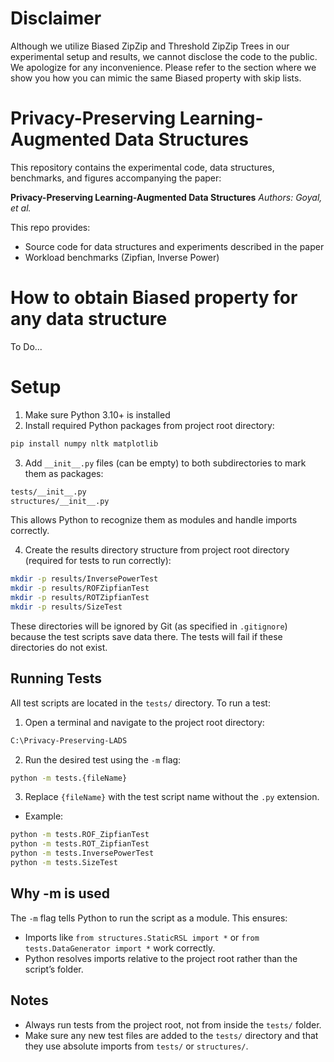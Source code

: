 # Disclaimer
Although we utilize Biased ZipZip and Threshold ZipZip Trees in our experimental setup and results, we cannot disclose the code to the public. We apologize for any inconvenience. Please refer to the section where we show you how you can mimic the same Biased property with skip lists. 

# Privacy-Preserving Learning-Augmented Data Structures
This repository contains the experimental code, data structures, benchmarks, and figures accompanying the paper:

**Privacy-Preserving Learning-Augmented Data Structures**
*Authors: Goyal, et al.*


This repo provides:
- Source code for data structures and experiments described in the paper
- Workload benchmarks (Zipfian, Inverse Power)

# How to obtain Biased property for any data structure
To Do...

# Setup
1. Make sure Python 3.10+ is installed
2. Install required Python packages from project root directory:
```bash
pip install numpy nltk matplotlib
```
3. Add `__init__.py` files (can be empty) to both subdirectories to mark them as packages:

```bash
tests/__init__.py
structures/__init__.py
```
This allows Python to recognize them as modules and handle imports correctly. 

4. Create the results directory structure from project root directory (required for tests to run correctly):
```bash
mkdir -p results/InversePowerTest
mkdir -p results/ROFZipfianTest
mkdir -p results/ROTZipfianTest
mkdir -p results/SizeTest
```
These directories will be ignored by Git (as specified in `.gitignore`) because the test scripts save data there. The tests will fail if these directories do not exist. 

## Running Tests
All test scripts are located in the `tests/` directory. To run a test:
1. Open a terminal and navigate to the project root directory:
```bash
C:\Privacy-Preserving-LADS
```
2. Run the desired test using the `-m` flag:
```bash
python -m tests.{fileName}
```
3. Replace `{fileName}` with the test script name without the `.py` extension.
- Example:
```bash
python -m tests.ROF_ZipfianTest
python -m tests.ROT_ZipfianTest
python -m tests.InversePowerTest
python -m tests.SizeTest
```

## Why -m is used

The `-m` flag tells Python to run the script as a module. This ensures:
- Imports like `from structures.StaticRSL import *` or `from tests.DataGenerator import *` work correctly.
- Python resolves imports relative to the project root rather than the script’s folder.

## Notes
- Always run tests from the project root, not from inside the `tests/` folder.
- Make sure any new test files are added to the `tests/` directory and that they use absolute imports from `tests/` or `structures/`.
